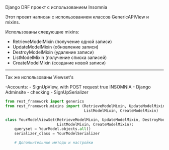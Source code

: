 Django DRF проект с использованием Insomnia

Этот проект написан с использованием классов GenericAPIView и mixins.

Использованы следующие mixins:
- RetrieveModelMixin (получение одной записи)
- UpdateModelMixin (обновление записи)
- DestroyModelMixin (удаление записи)
- ListModelMixin (получение списка записей)
- CreateModelMixin (создание новой записи)
__________________________________________________________________________
Так же использованы Viewset's

-Accounts:
    - SignUpView, with POST request true INSOMNIA 
    - Django Adminsite - checking
    - SignUpSerializer 

```python
from rest_framework import generics
from rest_framework.mixins import (RetrieveModelMixin, UpdateModelMixin, DestroyModelMixin,
                                   ListModelMixin, CreateModelMixin)

class YourModelViewSet(RetrieveModelMixin, UpdateModelMixin, DestroyModelMixin,
                       ListModelMixin, CreateModelMixin):
    queryset = YourModel.objects.all()
    serializer_class = YourModelSerializer

    # Дополнительные методы и настройки



